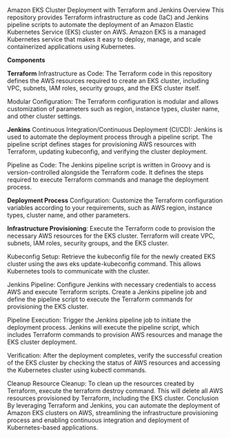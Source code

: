 Amazon EKS Cluster Deployment with Terraform and Jenkins
Overview
This repository provides Terraform infrastructure as code (IaC) and Jenkins pipeline scripts to automate the deployment of an Amazon Elastic Kubernetes Service (EKS) cluster on AWS. Amazon EKS is a managed Kubernetes service that makes it easy to deploy, manage, and scale containerized applications using Kubernetes.

<b>Components</b>

<b>Terraform</b>
Infrastructure as Code: The Terraform code in this repository defines the AWS resources required to create an EKS cluster, including VPC, subnets, IAM roles, security groups, and the EKS cluster itself.

Modular Configuration: The Terraform configuration is modular and allows customization of parameters such as region, instance types, cluster name, and other cluster settings.

<b>Jenkins</b>
Continuous Integration/Continuous Deployment (CI/CD): Jenkins is used to automate the deployment process through a pipeline script. The pipeline script defines stages for provisioning AWS resources with Terraform, updating kubeconfig, and verifying the cluster deployment.

Pipeline as Code: The Jenkins pipeline script is written in Groovy and is version-controlled alongside the Terraform code. It defines the steps required to execute Terraform commands and manage the deployment process.

<b>Deployment Process</b>
Configuration: Customize the Terraform configuration variables according to your requirements, such as AWS region, instance types, cluster name, and other parameters.

**Infrastructure Provisioning**: Execute the Terraform code to provision the necessary AWS resources for the EKS cluster. Terraform will create VPC, subnets, IAM roles, security groups, and the EKS cluster.

Kubeconfig Setup: Retrieve the kubeconfig file for the newly created EKS cluster using the aws eks update-kubeconfig command. This allows Kubernetes tools to communicate with the cluster.

Jenkins Pipeline: Configure Jenkins with necessary credentials to access AWS and execute Terraform scripts. Create a Jenkins pipeline job and define the pipeline script to execute the Terraform commands for provisioning the EKS cluster.

Pipeline Execution: Trigger the Jenkins pipeline job to initiate the deployment process. Jenkins will execute the pipeline script, which includes Terraform commands to provision AWS resources and manage the EKS cluster deployment.

Verification: After the deployment completes, verify the successful creation of the EKS cluster by checking the status of AWS resources and accessing the Kubernetes cluster using kubectl commands.

Cleanup
Resource Cleanup: To clean up the resources created by Terraform, execute the terraform destroy command. This will delete all AWS resources provisioned by Terraform, including the EKS cluster.
Conclusion
By leveraging Terraform and Jenkins, you can automate the deployment of Amazon EKS clusters on AWS, streamlining the infrastructure provisioning process and enabling continuous integration and deployment of Kubernetes-based applications.

